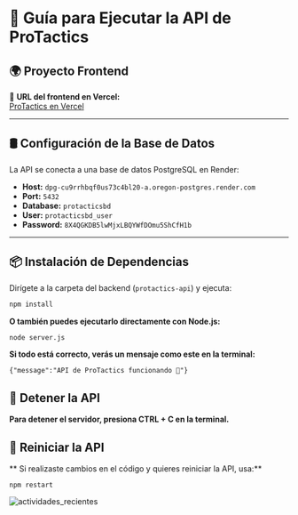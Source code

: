 # 📌 Guía para Ejecutar la API de ProTactics

## 🌍 Proyecto Frontend
🔗 **URL del frontend en Vercel:**  
[ProTactics en Vercel](https://pro-tactics-7av74lywc-alanteixidos-projects.vercel.app/)

---

## 🛢️ Configuración de la Base de Datos  
La API se conecta a una base de datos PostgreSQL en Render:

- **Host:** `dpg-cu9rrhbqf0us73c4bl20-a.oregon-postgres.render.com`
- **Port:** `5432`
- **Database:** `protacticsbd`
- **User:** `protacticsbd_user`
- **Password:** `8X4QGKDB5lwMjxLBQYWfDOmu5ShCfH1b`

---

## 📦 Instalación de Dependencias  
Dirígete a la carpeta del backend (`protactics-api`) y ejecuta:

```bash
npm install
```

**O también puedes ejecutarlo directamente con Node.js:**
```bash
node server.js
```

**Si todo está correcto, verás un mensaje como este en la terminal:**
```
{"message":"API de ProTactics funcionando 🚀"}
```

## 🛑 Detener la API
**Para detener el servidor, presiona CTRL + C en la terminal.**

## 🔄 Reiniciar la API
** Si realizaste cambios en el código y quieres reiniciar la API, usa:** 
```
npm restart
```
![actividades_recientes](https://github.com/user-attachments/assets/d61ca97d-da72-4968-933e-961280337d5e)
